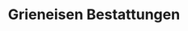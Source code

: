 ---
title: "Grieneisen Bestattungen"
url: /berlin/grieneisen-bestattungen-klosterstrasse/
shop: Bestattungen
---